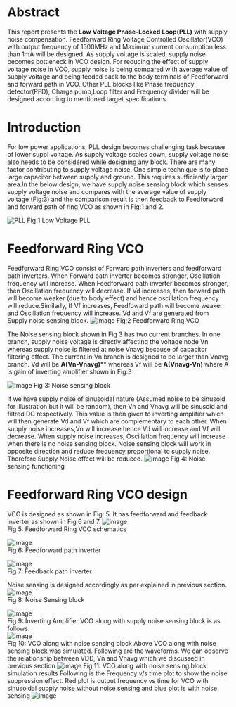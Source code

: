 # Abstract
This report presents the **Low Voltage Phase-Locked Loop(PLL)** with supply noise compensation. Feedforward Ring Voltage Controlled Oscillator(VCO) with output frequency of 1500MHz and Maximum current consumption less than 1mA will be designed. As supply voltage is scaled, supply noise becomes bottleneck in VCO design. For reducing the effect of supply voltage noise in VCO, supply noise is being compared with average value of supply voltage and being feeded back to the
body terminals of Feedforward and forward path in VCO. Other PLL blocks like Phase frequency detector(PFD), Charge pump,Loop filter and Frequency divider will be designed according to mentioned target specifications.

# Introduction
For low power applications, PLL design becomes challenging task because of lower suppl voltage. As supply voltage scales down, supply voltage noise also needs to be considered while designing any block. There are many factor contributing to supply voltage noise. One simple technique is to place large capacitor between supply and ground. This requires sufficiently larger area.In the below design, we have supply noise sensing block which senses supply voltage noise and compares with the average value of supply voltage (Fig:3) and the comparison result is then feedback to Feedforward and forward path of ring VCO as shown in Fig:1 and 2. 

![PLL](https://user-images.githubusercontent.com/48211474/156175166-76aab5ba-b27f-47b7-93d9-a235cfaf3c83.png)
                                                                  Fig:1 Low Voltage PLL
 
# Feedforward Ring VCO 
Feedforward Ring VCO consist of Forward path inverters and feedforward path inverters. When Forward path inverter becomes stronger, Oscillation frequency will increase. When Feedforward path inverter becomes stronger, then Oscillation frequency will decrease. If Vd increases, then forward path will become weaker (due to body effect) and hence oscillation frequency will reduce.Similarly, If Vf increases, Feedfoward path will become weaker and Oscillation frequency will increase. Vd and Vf are generated from Supply noise sensing block. 
![image](https://user-images.githubusercontent.com/48211474/156181023-d5cf4ed1-28e3-4813-a527-740eebe1ed6a.png)
Fig:2 Feedforward Ring VCO

The Noise sensing block shown in Fig  3 has two current branches. In one branch, supply noise voltage is directly affecting the voltage node Vn whereas supply noise is filtered at noise Vnavg because of capacitor filtering effect. The current in Vn branch is designed to be larger than Vnavg branch. Vd will be **A(Vn-Vnavg)**** whereas Vf will be **A(Vnavg-Vn)** where A is gain of inverting amplifier shown in Fig:3

![image](https://user-images.githubusercontent.com/48211474/156181549-fc9dc8b7-0bf9-4bd5-8f98-517ada385e08.png)
Fig 3: Noise sensing block

If we have supply noise of sinusoidal nature (Assumed noise to be sinusoid for illustration but it will be random), then Vn and Vnavg will be sinusoid and filtred DC  respectively. This value is then given to inverting amplifier which will then generate Vd and Vf which are complementary to each other. When supply noise increases,Vn will increase hence Vd will increase and Vf will decrease. When supply noise increases, Oscillation frequency will increase when there is no noise sensing block. Noise sensing block will work in opposite direction and reduce frequency proportional to supply noise. Therefore Supply Noise effect will be reduced.
![image](https://user-images.githubusercontent.com/48211474/156192027-315459eb-2783-411b-ab08-d3367bee7428.png)
Fig 4: Noise sensing functioning

# Feedforward Ring VCO design
VCO is designed as shown in Fig: 5. It has feedforward and feedback inverter as shown in Fig 6 and 7.
![image](https://user-images.githubusercontent.com/48211474/156193952-0d8d8d6a-8b9b-40c5-934c-fbc323572df2.png) <br/>
                                        Fig 5: Feedforward Ring VCO schematics

![image](https://user-images.githubusercontent.com/48211474/156194136-0147c5da-8110-4c25-a404-7b670fc3078e.png) <br/>
                                        Fig 6: Feedforward path inverter <br/>
                                        
                                        
![image](https://user-images.githubusercontent.com/48211474/156194218-1d044628-dd81-4053-8baf-e42f0908488b.png)<br/>
                                        Fig 7: Feedback path inverter <br/>
            
 Noise sensing is designed accordingly as per explained in previous section. <br/>
 ![image](https://user-images.githubusercontent.com/48211474/156195259-03ef90cd-437a-45bb-9504-640dad45a7c1.png)<br/>
                                       Fig 8: Noise Sensing block
                                       
   ![image](https://user-images.githubusercontent.com/48211474/156195438-7371c52e-a684-4acc-970c-c5cce27699af.png) <br/>
                                       Fig 9: Inverting Amplifier
VCO along with supply noise sensing block is as follows: <br/>
![image](https://user-images.githubusercontent.com/48211474/156195872-b2415a05-fdcf-48bb-9f3b-845e5c66ec3b.png) <br/>
                                       Fig 10: VCO along with noise sensing block
Above VCO along with noise sensing block was simulated. Following are the waveforms. We can observe the relationship between VDD, Vn and Vnavg which we discussed in previous section
![image](https://user-images.githubusercontent.com/48211474/156198451-11449172-d6be-47eb-bfff-aaf351bfc624.png)
                                       Fig 11: VCO along with noise sensing block simulation results
Following is the Frequency v/s time plot to show the noise suppression effect. Red plot is output frequency vs time for VCO with sinusoidal supply noise without noise sensing and blue plot is with noise sensing
![image](https://user-images.githubusercontent.com/48211474/156200097-554e13cc-b28e-41ec-9a79-522d3292aca6.png)


